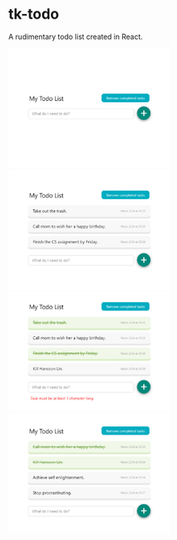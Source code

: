 # tk-todo

A rudimentary todo list created in React.

<img src="/images/1.png" width="320"> <img src="/images/2.png" width="320"> <img src="/images/3.png" width="320"> <img src="/images/4.png" width="320">